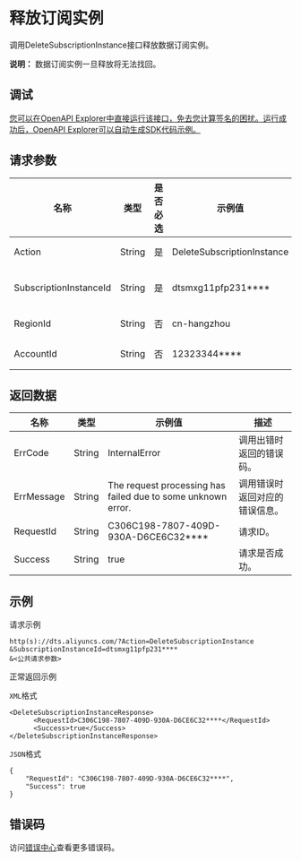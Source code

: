 # 释放订阅实例

调用DeleteSubscriptionInstance接口释放数据订阅实例。

**说明：** 数据订阅实例一旦释放将无法找回。

## 调试

[您可以在OpenAPI Explorer中直接运行该接口，免去您计算签名的困扰。运行成功后，OpenAPI Explorer可以自动生成SDK代码示例。](https://api.aliyun.com/#product=Dts&api=DeleteSubscriptionInstance&type=RPC&version=2020-01-01)

## 请求参数

|名称|类型|是否必选|示例值|描述|
|--|--|----|---|--|
|Action|String|是|DeleteSubscriptionInstance|系统规定参数，取值：**DeleteSubscriptionInstance**。 |
|SubscriptionInstanceId|String|是|dtsmxg11pfp231\*\*\*\*|数据订阅实例ID，可以通过调用[DescribeSubscriptionInstances](~~49442~~)接口查询。 |
|RegionId|String|否|cn-hangzhou|数据订阅实例所在地域的ID，详情请参见[支持的地域列表](~~141033~~)。 |
|AccountId|String|否|12323344\*\*\*\*|阿里云主账号ID，无需设置，该参数即将下线。 |

## 返回数据

|名称|类型|示例值|描述|
|--|--|---|--|
|ErrCode|String|InternalError|调用出错时返回的错误码。 |
|ErrMessage|String|The request processing has failed due to some unknown error.|调用错误时返回对应的错误信息。 |
|RequestId|String|C306C198-7807-409D-930A-D6CE6C32\*\*\*\*|请求ID。 |
|Success|String|true|请求是否成功。 |

## 示例

请求示例

```
http(s)://dts.aliyuncs.com/?Action=DeleteSubscriptionInstance
&SubscriptionInstanceId=dtsmxg11pfp231****
&<公共请求参数>
```

正常返回示例

`XML`格式

```
<DeleteSubscriptionInstanceResponse>
      <RequestId>C306C198-7807-409D-930A-D6CE6C32****</RequestId>
      <Success>true</Success>
</DeleteSubscriptionInstanceResponse>
```

`JSON`格式

```
{
	"RequestId": "C306C198-7807-409D-930A-D6CE6C32****",
	"Success": true
}
```

## 错误码

访问[错误中心](https://error-center.aliyun.com/status/product/Dts)查看更多错误码。

